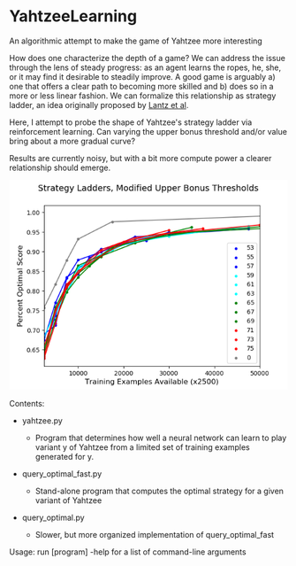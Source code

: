 # YahtzeeLearning
An algorithmic attempt to make the game of Yahtzee more interesting

How does one characterize the depth of a game? We can address the issue through the lens of steady progress: as an agent learns the ropes, he, she, or it may find it desirable to steadily improve. A good game is arguably a) one that offers a clear path to becoming more skilled and b) does so in a more or less linear fashion. We can formalize this relationship as strategy ladder, an idea originally proposed by [Lantz et al](https://aaai.org/ocs/index.php/WS/AAAIW17/paper/download/15142/1478).

Here, I attempt to probe the shape of Yahtzee's strategy ladder via reinforcement learning. Can varying the upper bonus threshold and/or value bring about a more gradual curve?

Results are currently noisy, but with a bit more compute power a clearer relationship should emerge.

![Preliminary results](all_ladders_newer.png)

Contents:

* yahtzee.py
	* Program that determines how well a neural network can learn to play variant y of Yahtzee from a limited set of training examples generated for y.

* query_optimal_fast.py
 	* Stand-alone program that computes the optimal strategy for a given variant of Yahtzee

* query_optimal.py
	* Slower, but more organized implementation of query_optimal_fast

Usage: run [program] -help for a list of command-line arguments